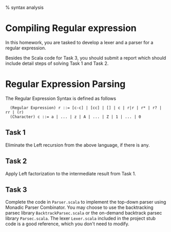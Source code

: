 % syntax analysis

# Compiling Regular expression 
In this homework, you are tasked to develop a lexer and a parser for a regular expression. 

Besides the Scala code for Task 3, you should submit a report which should include detail steps of solving Task 1 and Task 2.


# Regular Expression Parsing

The Regular Expression Syntax is defined as follows 

```
  (Regular Expression) r ::= [c-c] | [cc] | [] | c | r|r | r* | r? | rr | (r) 
  (Character) c ::= a | ... | z | A | ... | Z | 1 | ... | 0
```

## Task 1

Eliminate the Left recursion from the above language, if there is any.


## Task 2

Apply Left factorization to the intermediate result from Task 1.


## Task 3 

Complete the code in `Parser.scala` to implement the top-down parser using Monadic Parser Combinator. You may choose to use the backtracking parsec library `BacktrackParsec.scala` or the on-demand backtrack parsec library `Parsec.scala`. 
The lexer `Lexer.scala` included in the project stub code is a good reference, which you don't need to modify.
